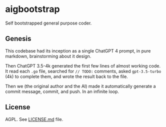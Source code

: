 # aigbootstrap

Self bootstrapped general purpose coder.

## Genesis

This codebase had its inception as a single ChatGPT 4 prompt, in pure markdown, brainstorming about it design.

Then ChatGPT 3.5-4k generated the first few lines of almost working code.
It read each `.go` file, searched for `// TODO:` comments, asked `gpt-3.5-turbo` (4k) to complete them, and wrote the result back to the file.

Then we (the original author and the AI) made it automatically generate a commit message, commit, and push. In an infinite loop.

## License

AGPL. See [LICENSE.md](LICENSE.md) file.
